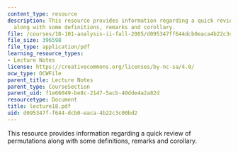 ```yaml
---
content_type: resource
description: This resource provides information regarding a quick review of permutations
  along with some definitions, remarks and corollary.
file: /courses/18-101-analysis-ii-fall-2005/d095347ff644dcb0eaca4b22c3c00bd2_lecture18.pdf
file_size: 396598
file_type: application/pdf
learning_resource_types:
- Lecture Notes
license: https://creativecommons.org/licenses/by-nc-sa/4.0/
ocw_type: OCWFile
parent_title: Lecture Notes
parent_type: CourseSection
parent_uid: f1e66049-be8c-2147-5acb-40dde4a2a82d
resourcetype: Document
title: lecture18.pdf
uid: d095347f-f644-dcb0-eaca-4b22c3c00bd2
---
```

This resource provides information regarding a quick review of permutations along with some definitions, remarks and corollary.